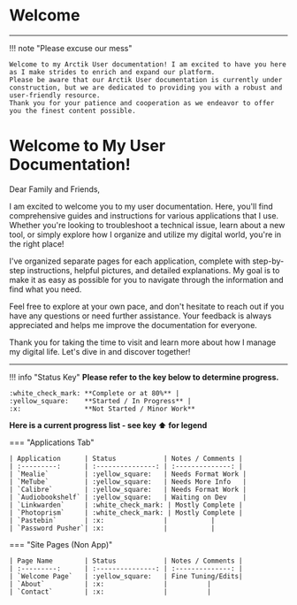# Welcome
---
!!! note "Please excuse our mess"

	Welcome to my Arctik User documentation! I am excited to have you here as I make strides to enrich and expand our platform. 
	Please be aware that our Arctik User documentation is currently under construction, but we are dedicated to providing you with a robust and user-friendly resource. 
	Thank you for your patience and cooperation as we endeavor to offer you the finest content possible.

# Welcome to My User Documentation!

Dear Family and Friends,

I am excited to welcome you to my user documentation. Here, you'll find comprehensive guides and instructions for various applications that I use. Whether you're looking to troubleshoot a technical issue, learn about a new tool, or simply explore how I organize and utilize my digital world, you're in the right place!

I've organized separate pages for each application, complete with step-by-step instructions, helpful pictures, and detailed explanations. My goal is to make it as easy as possible for you to navigate through the information and find what you need.

Feel free to explore at your own pace, and don't hesitate to reach out if you have any questions or need further assistance. Your feedback is always appreciated and helps me improve the documentation for everyone.

Thank you for taking the time to visit and learn more about how I manage my digital life. Let's dive in and discover together!

---

!!! info "Status Key"
	**Please refer to the key below to determine progress.**
		
	:white_check_mark: **Complete or at 80%** |
	:yellow_square:    **Started / In Progress** |
	:x:                **Not Started / Minor Work**

**Here is a current progress list - see key :arrow_up: for legend**

=== "Applications Tab"

	| Application      | Status            | Notes / Comments |
	| :---------:      | :---------------: | :--------------: |
	| `Mealie`         | :yellow_square:   | Needs Format Work |
	| `MeTube`         | :yellow_square:   | Needs More Info   |
	| `Calibre`        | :yellow_square:   | Needs Format Work |
	| `Audiobookshelf` | :yellow_square:   | Waiting on Dev    |
	| `Linkwarden`     | :white_check_mark: | Mostly Complete |
	| `Photoprism`     | :white_check_mark: | Mostly Complete |
	| `Pastebin`       | :x:               |		   |
	| `Password Pusher`| :x:               |		   |

=== "Site Pages (Non App)"

	| Page Name        | Status            | Notes / Comments |
	| :---------:      | :---------------: | :--------------: |
	| `Welcome Page`   | :yellow_square:   | Fine Tuning/Edits|
	| `About`          | :x:               | 		  |
	| `Contact`        | :x:               |		  |

